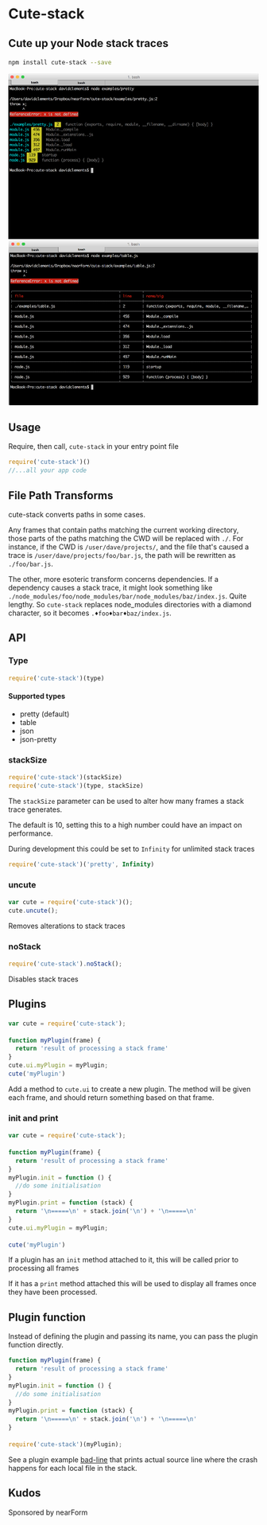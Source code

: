 # Cute-stack

## Cute up your Node stack traces


```sh
npm install cute-stack --save
```


![](images/pretty.png)
![](images/table.png)

## Usage

Require, then call, `cute-stack` in your entry point file

```javascript
require('cute-stack')()
//...all your app code
```

## File Path Transforms

cute-stack converts paths in some cases.

Any frames that contain paths matching the 
current working directory, those parts of 
the paths matching the CWD will be replaced with `./`.
For instance, if the CWD is `/user/dave/projects/`,
and the file that's caused a trace is 
`/user/dave/projects/foo/bar.js`, the path will be
rewritten as `./foo/bar.js`.

The other, more esoteric transform concerns dependencies.
If a dependency causes a stack trace, it might
look something like `./node_modules/foo/node_modules/bar/node_modules/baz/index.js`. Quite lengthy. So `cute-stack` replaces node_modules
directories with a diamond character, so it becomes
`.♦foo♦bar♦baz/index.js`.

## API

### Type
```javascript
require('cute-stack')(type)
```

#### Supported types

* pretty  (default)
* table
* json
* json-pretty


### stackSize

```javascript
require('cute-stack')(stackSize)
require('cute-stack')(type, stackSize)
```

The `stackSize` parameter can be used to alter
how many frames a stack trace generates.

The default is 10, setting this to a high number
could have an impact on performance.

During development this could be set to `Infinity`
for unlimited stack traces

```javascript
require('cute-stack')('pretty', Infinity)
```

### uncute

```javascript
var cute = require('cute-stack')();
cute.uncute();
```
Removes alterations to stack traces


### noStack
```javascript
require('cute-stack').noStack();
```

Disables stack traces

## Plugins

```javascript
var cute = require('cute-stack');

function myPlugin(frame) {
  return 'result of processing a stack frame'
}
cute.ui.myPlugin = myPlugin;
cute('myPlugin')
```

Add a method to `cute.ui` to create a new plugin.
The method will be given each frame, and should 
return something based on that frame.

### init and print
```javascript
var cute = require('cute-stack');

function myPlugin(frame) {
  return 'result of processing a stack frame'
}
myPlugin.init = function () { 
  //do some initialisation
}
myPlugin.print = function (stack) {
  return '\n=====\n' + stack.join('\n') + '\n=====\n'
}
cute.ui.myPlugin = myPlugin;

cute('myPlugin')
```

If a plugin has an `init` method attached to it, 
this will be called prior to processing all frames

If it has a `print` method attached this will be
used to display all frames once they have been 
processed. 

## Plugin function

Instead of defining the plugin and passing its name, you can pass the plugin function
directly.

```js
function myPlugin(frame) {
  return 'result of processing a stack frame'
}
myPlugin.init = function () { 
  //do some initialisation
}
myPlugin.print = function (stack) {
  return '\n=====\n' + stack.join('\n') + '\n=====\n'
}

require('cute-stack')(myPlugin);
```

See a plugin example [bad-line](https://github.com/bahmutov/bad-line) that prints
actual source line where the crash happens for each local file in the stack.

## Kudos

Sponsored by nearForm
